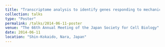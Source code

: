 ```yaml
---
title: "Transcriptome analysis to identify genes responding to mechanical force in developing *Drosophila* embryos"
collection: talks
type: "Poster"
permalink: /talks/2014-06-11-poster
venue: "The 66th Annual Meeting of the Japan Society for Cell Biology"
date: 2014-06-11
location: "Shin-Kokaido, Nara, Japan"
---
```

